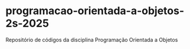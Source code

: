 # programacao-orientada-a-objetos-2s-2025
Repositório de códigos da disciplina Programação Orientada a Objetos 
